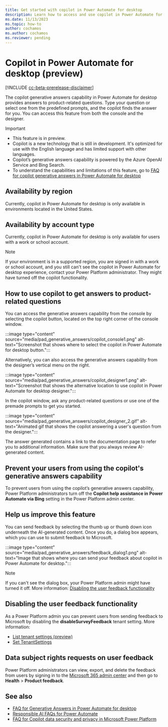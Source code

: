 ```yaml
---
title: Get started with copilot in Power Automate for desktop
description: Learn how to access and use copilot in Power Automate for desktop flows.
ms.date: 11/13/2023
ms.topic: how-to
author: cochamos
ms.author: cochamos
ms.reviewer: pending
---
```

# Copilot in Power Automate for desktop (preview)

[!INCLUDE [cc-beta-prerelease-disclaimer](../includes/cc-beta-prerelease-disclaimer.md)]

The copilot generative answers capability in Power Automate for desktop provides answers to product-related questions. Type your question or select one from the predefined prompts, and the copilot finds the answer for you. You can access this feature from both the console and the designer.

> [!IMPORTANT]
>
> - This feature is in preview.
> - Copilot is a new technology that is still in development. It's optimized for use with the English language and has limited support with other languages.
> - Copilot’s generative answers capability is powered by the Azure OpenAI Service and Bing Search.
> - To understand the capabilities and limitations of this feature, go to [FAQ for copilot generative answers in Power Automate for desktop](../faqs-copilot-generative-answers-power-automate-desktop.md)

## Availability by region

Currently, copilot in Power Automate for desktop is only available in environments located in the United States.

## Availability by account type

Currently, copilot in Power Automate for desktop is only available for users with a work or school account.

> [!NOTE]
> If your environment is in a supported region, you are signed in with a work or school account, and you still can't see the copilot in Power Automate for desktop experience, contact your Power Platform administrator. They might have turned off the copilot functionality.

## How to use copilot to get answers to product-related questions

You can access the generative answers capability from the console by selecting the copilot button, located on the top right corner of the console window.

:::image type="content" source="media/pad_generative_answers/copilot_console1.png" alt-text="Screenshot that shows where to select the copilot in Power Automate for desktop button.":::

Alternatively, you can also access the generative answers capability from the designer’s vertical menu on the right.

:::image type="content" source="media/pad_generative_answers/copilot_designer1.png" alt-text="Screenshot that shows the alternative location to use copilot in Power Automate for desktop designer.":::

In the copilot window, ask any product-related questions or use one of the premade prompts to get you started.

:::image type="content" source="media/pad_generative_answers/copilot_designer_2.gif" alt-text="Animated gif that shows the copilot answering a user's question from the designer.":::

The answer generated contains a link to the documentation page to refer you to additional information. Make sure that you always review AI-generated content.

## Prevent your users from using the copilot's generative answers capability

To prevent users from using the copilot’s generative answers capability, Power Platform administrators turn off the **Copilot help assistance in Power Automate via Bing** setting in the Power Platform admin center.

## Help us improve this feature

You can send feedback by selecting the thumb up or thumb down icon underneath the AI-generated content. Once you do, a dialog box appears, which you can use to submit feedback to Microsoft.

:::image type="content" source="media/pad_generative_answers/feedback_dialog1.png" alt-text="Image that shows where you can send your feedback about copilot in Power Automate for desktop.":::

> [!NOTE]
> If you can't see the dialog box, your Power Platform admin might have turned it off. More information: [Disabling the user feedback functionality](#disabling-the-user-feedback-functionality)

## Disabling the user feedback functionality

As a Power Platform admin you can prevent users from sending feedback to Microsoft by disabling the **disableSurveyFeedback** tenant setting. More information:

- [List tenant settings (preview)](/powershell/module/microsoft.powerapps.administration.powershell/set-tenantsettings)
- [Set TenantSettings](/powershell/module/microsoft.powerapps.administration.powershell/set-tenantsettings)

## Data subject rights requests on user feedback

Power Platform administrators can view, export, and delete the feedback from users by signing in to the [Microsoft 365 admin center](https://admin.microsoft.com/adminportal/home?#/homepage) and then go to **Health** > **Product feedback**.

## See also

- [FAQ for Generative Answers in Power Automate for desktop](../faqs-copilot-generative-answers-power-automate-desktop.md)
- [Responsible AI FAQs for Power Automate](../responsible-ai-overview.md)
- [FAQ for Copilot data security and privacy in Microsoft Power Platform](/power-platform/faqs-copilot-data-security-privacy)
